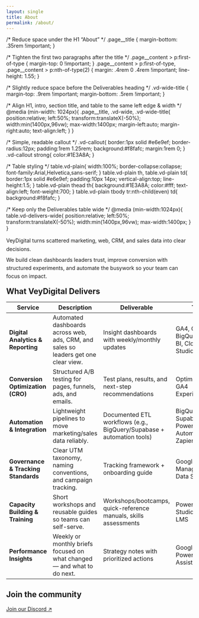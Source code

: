 ```yaml
---
layout: single
title: About
permalink: /about/
---
```

<style>
/* Make H1, intro, the section title, and the table share the same wide width */
@media (min-width: 1024px){
  .page__title, .vd-wide, .vd-wide-title, table.vd-delivers-wide{
    position: relative;
    left: 50%;
    transform: translateX(-50%);
    width: min(1400px, 96vw);
    max-width: 1400px;
    text-align: left;
    margin-left: auto;
    margin-right: auto;
  }
}

/* Tighten spacing a bit */
.page__title { margin-bottom: .5rem; }
.vd-intro p { margin: .4rem 0; line-height: 1.6; }
.vd-wide-title { margin-top: 1rem; margin-bottom: .6rem; }
</style>

/* Reduce space under the H1 “About” */
.page__title {
  margin-bottom: .35rem !important;
}

/* Tighten the first two paragraphs after the title */
.page__content > p:first-of-type {
  margin-top: 0 !important;
}
.page__content > p:first-of-type,
.page__content > p:nth-of-type(2) {
  margin: .4rem 0 .4rem !important;
  line-height: 1.55;
}

/* Slightly reduce space before the Deliverables heading */
.vd-wide-title {
  margin-top: .9rem !important;
  margin-bottom: .5rem !important;
}

/* Align H1, intro, section title, and table to the same left edge & width */
@media (min-width: 1024px){
  .page__title, .vd-wide, .vd-wide-title{
    position:relative;
    left:50%;
    transform:translateX(-50%);
    width:min(1400px,96vw);
    max-width:1400px;
    margin-left:auto;
    margin-right:auto;
    text-align:left;
  }
}

/* Simple, readable callout */
.vd-callout{
  border:1px solid #e6e9ef;
  border-radius:12px;
  padding:1rem 1.25rem;
  background:#f8fafc;
  margin:1rem 0;
}
.vd-callout strong{ color:#1E3A8A; }

/* Table styling */
table.vd-plain{ width:100%; border-collapse:collapse; font-family:Arial,Helvetica,sans-serif; }
table.vd-plain th, table.vd-plain td{ border:1px solid #e6e9ef; padding:10px 14px; vertical-align:top; line-height:1.5; }
table.vd-plain thead th{ background:#1E3A8A; color:#fff; text-align:left; font-weight:700; }
table.vd-plain tbody tr:nth-child(even) td{ background:#f8fafc; }

/* Keep only the Deliverables table wide */
@media (min-width:1024px){
  table.vd-delivers-wide{
    position:relative;
    left:50%;
    transform:translateX(-50%);
    width:min(1400px,96vw);
    max-width:1400px;
  }
}
</style>

<div class="vd-wide vd-intro">
  <p>VeyDigital turns scattered marketing, web, CRM, and sales data into clear decisions.
  <p>We build clean dashboards leaders trust, improve conversion with structured experiments, and automate the busywork so your team can focus on impact.</p>
</div>


<h2 class="vd-wide-title">What VeyDigital Delivers</h2>

<table class="vd-plain vd-delivers-wide">
  <thead>
    <tr>
      <th>Service</th>
      <th>Description</th>
      <th>Deliverable</th>
      <th>Tools</th>
    </tr>
  </thead>
  <tbody>
    <tr>
      <td><strong>Digital Analytics &amp; Reporting</strong></td>
      <td>Automated dashboards across web, ads, CRM, and sales so leaders get one clear view.</td>
      <td>Insight dashboards with weekly/monthly updates</td>
      <td>GA4, GTM, BigQuery, Power BI, Cloud BI Studio</td>
    </tr>
    <tr>
      <td><strong>Conversion Optimization (CRO)</strong></td>
      <td>Structured A/B testing for pages, funnels, ads, and emails.</td>
      <td>Test plans, results, and next-step recommendations</td>
      <td>Optimizely/VWO, GA4 Experiments</td>
    </tr>
    <tr>
      <td><strong>Automation &amp; Integration</strong></td>
      <td>Lightweight pipelines to move marketing/sales data reliably.</td>
      <td>Documented ETL workflows (e.g., BigQuery/Supabase + automation tools)</td>
      <td>BigQuery, Supabase, Power Automate, Zapier</td>
    </tr>
    <tr>
      <td><strong>Governance &amp; Tracking Standards</strong></td>
      <td>Clear UTM taxonomy, naming conventions, and campaign tracking.</td>
      <td>Tracking framework + onboarding guide</td>
      <td>Google Tag Manager, GA4, Data Studio</td>
    </tr>
    <tr>
      <td><strong>Capacity Building &amp; Training</strong></td>
      <td>Short workshops and reusable guides so teams can self-serve.</td>
      <td>Workshops/bootcamps, quick-reference manuals, skills assessments</td>
      <td>Power BI, Looker Studio, Custom LMS</td>
    </tr>
    <tr>
      <td><strong>Performance Insights</strong></td>
      <td>Weekly or monthly briefs focused on what changed — and what to do next.</td>
      <td>Strategy notes with prioritized actions</td>
      <td>Google Sheets, Power BI, AI Assistant</td>
    </tr>
  </tbody>
</table>



## Join the community
<p><a href="https://discord.gg/yourInvite">Join our Discord ↗</a></p>
